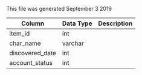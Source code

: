 This file was generated September 3 2019

| Column          | Data Type | Description |
| --------------- | --------- | ----------- |
| item_id         | int       |             |
| char_name       | varchar   |             |
| discovered_date | int       |             |
| account_status  | int       |             |